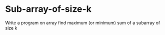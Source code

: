 # Sub-array-of-size-k
Write a program on array find maximum (or minimum) sum of a subarray of size k
